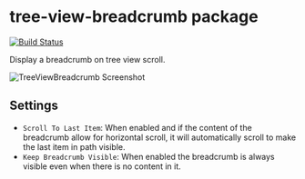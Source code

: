 # tree-view-breadcrumb package
[![Build Status](https://travis-ci.org/abe33/atom-tree-view-breadcrumb.svg?branch=master)](https://travis-ci.org/abe33/atom-tree-view-breadcrumb)

Display a breadcrumb on tree view scroll.

![TreeViewBreadcrumb Screenshot](https://raw.github.com/abe33/atom-tree-view-breadcrumb/master/screenshot.gif)

## Settings

- `Scroll To Last Item`: When enabled and if the content of the breadcrumb allow for horizontal scroll, it will automatically scroll to make the last item in path visible.
- `Keep Breadcrumb Visible`: When enabled the breadcrumb is always visible even when there is no content in it.
